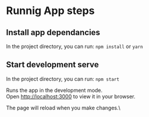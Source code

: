 # Runnig App steps

## Install app dependancies

In the project directory, you can run: `npm install` or `yarn`

## Start development serve
In the project directory, you can run: `npm start`

Runs the app in the development mode.\
Open [http://localhost:3000](http://localhost:3000) to view it in your browser.

The page will reload when you make changes.\






